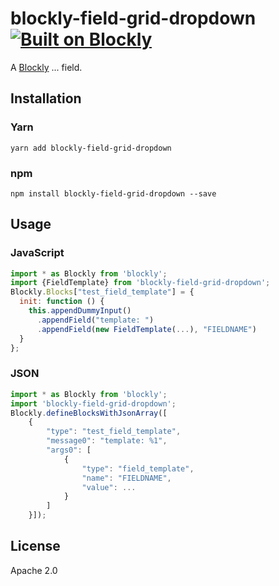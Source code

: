 # blockly-field-grid-dropdown [![Built on Blockly](https://tinyurl.com/built-on-blockly)](https://github.com/google/blockly)

<!--
  - TODO: Add field description.
  -->
A [Blockly](https://www.npmjs.com/package/blockly) ... field.

## Installation

### Yarn
```
yarn add blockly-field-grid-dropdown
```

### npm
```
npm install blockly-field-grid-dropdown --save
```

## Usage

<!--
  - TODO: Update usage and rename field.
  -->

### JavaScript
```js
import * as Blockly from 'blockly';
import {FieldTemplate} from 'blockly-field-grid-dropdown';
Blockly.Blocks["test_field_template"] = {
  init: function () {
    this.appendDummyInput()
      .appendField("template: ")
      .appendField(new FieldTemplate(...), "FIELDNAME")
  }
};
```
### JSON

```js
import * as Blockly from 'blockly';
import 'blockly-field-grid-dropdown';
Blockly.defineBlocksWithJsonArray([
    {
        "type": "test_field_template",
        "message0": "template: %1",
        "args0": [
            {
                "type": "field_template",
                "name": "FIELDNAME",
                "value": ...
            }
        ]
    }]);
```

## License

Apache 2.0
